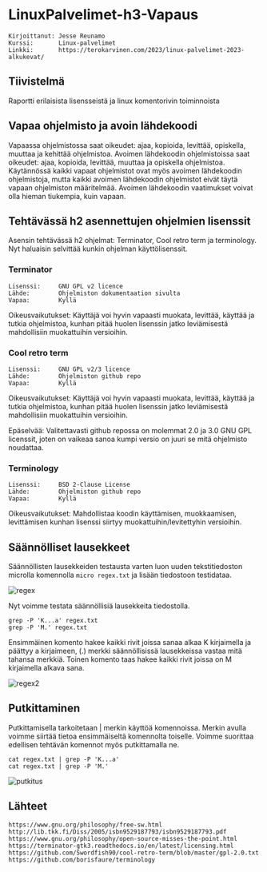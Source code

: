 # LinuxPalvelimet-h3-Vapaus
    Kirjoittanut: Jesse Reunamo
    Kurssi:       Linux-palvelimet
    Linkki:       https://terokarvinen.com/2023/linux-palvelimet-2023-alkukevat/

## Tiivistelmä
Raportti erilaisista lisensseistä ja linux komentorivin toiminnoista

## Vapaa ohjelmisto ja avoin lähdekoodi

Vapaassa ohjelmistossa saat oikeudet: ajaa, kopioida, levittää, opiskella, muuttaa ja kehittää ohjelmistoa. Avoimen lähdekoodin ohjelmistoissa saat oikeudet: ajaa, kopioida, levittää, muuttaa ja opiskella ohjelmistoa. Käytännössä kaikki vapaat ohjelmistot ovat myös avoimen lähdekoodin ohjelmistoja, mutta kaikki avoimen lähdekoodin ohjelmistot eivät täytä vapaan ohjelmiston määritelmää. Avoimen lähdekoodin vaatimukset voivat olla hieman tiukempia, kuin vapaan. 

## Tehtävässä h2 asennettujen ohjelmien lisenssit

Asensin tehtävässä h2 ohjelmat: Terminator, Cool retro term ja terminology. Nyt haluaisin selvittää kunkin ohjelman käyttölisenssit.

### Terminator

    Lisenssi:     GNU GPL v2 licence
    Lähde:        Ohjelmiston dokumentaation sivulta
    Vapaa:        Kyllä
    
Oikeusvaikutukset: Käyttäjä voi hyvin vapaasti muokata, levittää, käyttää ja tutkia ohjelmistoa, kunhan pitää huolen lisenssin jatko leviämisestä mahdollisiin muokattuihin versioihin. 

### Cool retro term

    Lisenssi:     GNU GPL v2/3 licence
    Lähde:        Ohjelmiston github repo
    Vapaa:        Kyllä
    
Oikeusvaikutukset: Käyttäjä voi hyvin vapaasti muokata, levittää, käyttää ja tutkia ohjelmistoa, kunhan pitää huolen lisenssin jatko leviämisestä mahdollisiin muokattuihin versioihin. 

Epäselvää: Valitettavasti github repossa on molemmat 2.0 ja 3.0 GNU GPL licenssit, joten on vaikeaa sanoa kumpi versio on juuri se mitä ohjelmisto noudattaa. 

### Terminology

    Lisenssi:     BSD 2-Clause License
    Lähde:        Ohjelmiston github repo
    Vapaa:        Kyllä
    
Oikeusvaikutukset: Mahdollistaa koodin käyttämisen, muokkaamisen, levittämisen kunhan lisenssi siirtyy muokattuihin/levitettyhin versioihin. 

## Säännölliset lausekkeet

Säännöllisten lausekkeiden testausta varten luon uuden tekstitiedoston microlla komennolla `micro regex.txt` ja lisään tiedostoon testidataa.

![regex](https://user-images.githubusercontent.com/112503770/214770396-4d61852c-5b9f-43cd-8c15-02fe0667d0c8.png)


Nyt voimme testata säännöllisiä lausekkeita tiedostolla.

    grep -P 'K...a' regex.txt
    grep -P 'M.' regex.txt
    
Ensimmäinen komento hakee kaikki rivit joissa sanaa alkaa K kirjaimella ja päättyy a kirjaimeen, (.) merkki säännöllisissä lausekkeissa vastaa mitä tahansa merkkiä.
Toinen komento taas hakee kaikki rivit joissa on M kirjaimella alkava sana. 

![regex2](https://user-images.githubusercontent.com/112503770/214770409-2e599fd5-9bfe-4053-8d06-5da065d690b6.png)


## Putkittaminen
Putkittamisella tarkoitetaan | merkin käyttöä komennoissa. Merkin avulla voimme siirtää tietoa ensimmäiseltä komennolta toiselle. Voimme suorittaa edellisen tehtävän komennot myös putkittamalla ne. 

    cat regex.txt | grep -P 'K...a'
    cat regex.txt | grep -P 'M.'
    
![putkitus](https://user-images.githubusercontent.com/112503770/214770457-9cc6f505-e205-4e0d-9533-579f94f13f5c.png)

## Lähteet

    https://www.gnu.org/philosophy/free-sw.html
    http://lib.tkk.fi/Diss/2005/isbn9529187793/isbn9529187793.pdf
    https://www.gnu.org/philosophy/open-source-misses-the-point.html
    https://terminator-gtk3.readthedocs.io/en/latest/licensing.html
    https://github.com/Swordfish90/cool-retro-term/blob/master/gpl-2.0.txt
    https://github.com/borisfaure/terminology
    
